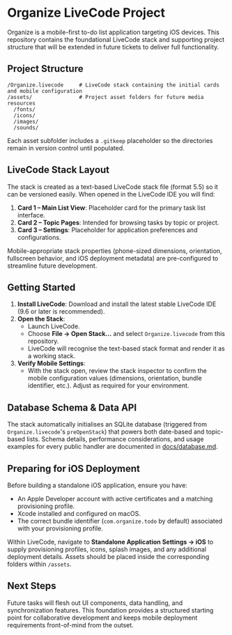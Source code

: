 # Organize LiveCode Project

Organize is a mobile-first to-do list application targeting iOS devices. This repository contains the foundational LiveCode stack and supporting project structure that will be extended in future tickets to deliver full functionality.

## Project Structure

```
/Organize.livecode     # LiveCode stack containing the initial cards and mobile configuration
/assets/               # Project asset folders for future media resources
  /fonts/
  /icons/
  /images/
  /sounds/
```

Each asset subfolder includes a `.gitkeep` placeholder so the directories remain in version control until populated.

## LiveCode Stack Layout

The stack is created as a text-based LiveCode stack file (format 5.5) so it can be versioned easily. When opened in the LiveCode IDE you will find:

1. **Card 1 – Main List View**: Placeholder card for the primary task list interface.
2. **Card 2 – Topic Pages**: Intended for browsing tasks by topic or project.
3. **Card 3 – Settings**: Placeholder for application preferences and configurations.

Mobile-appropriate stack properties (phone-sized dimensions, orientation, fullscreen behavior, and iOS deployment metadata) are pre-configured to streamline future development.

## Getting Started

1. **Install LiveCode**: Download and install the latest stable LiveCode IDE (9.6 or later is recommended).
2. **Open the Stack**:
   - Launch LiveCode.
   - Choose **File → Open Stack...** and select `Organize.livecode` from this repository.
   - LiveCode will recognise the text-based stack format and render it as a working stack.
3. **Verify Mobile Settings**:
   - With the stack open, review the stack inspector to confirm the mobile configuration values (dimensions, orientation, bundle identifier, etc.). Adjust as required for your environment.

## Database Schema & Data API

The stack automatically initialises an SQLite database (triggered from `Organize.livecode`'s `preOpenStack`) that powers both date-based and topic-based lists. Schema details, performance considerations, and usage examples for every public handler are documented in [docs/database.md](docs/database.md).

## Preparing for iOS Deployment

Before building a standalone iOS application, ensure you have:

- An Apple Developer account with active certificates and a matching provisioning profile.
- Xcode installed and configured on macOS.
- The correct bundle identifier (`com.organize.todo` by default) associated with your provisioning profile.

Within LiveCode, navigate to **Standalone Application Settings → iOS** to supply provisioning profiles, icons, splash images, and any additional deployment details. Assets should be placed inside the corresponding folders within `/assets`.

## Next Steps

Future tasks will flesh out UI components, data handling, and synchronization features. This foundation provides a structured starting point for collaborative development and keeps mobile deployment requirements front-of-mind from the outset.
